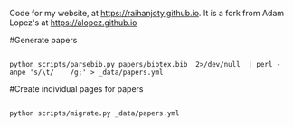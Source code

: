 Code for my website, at https://raihanjoty.github.io.
It is a fork from Adam Lopez's at https://alopez.github.io




#Generate papers

```

python scripts/parsebib.py papers/bibtex.bib  2>/dev/null  | perl -anpe 's/\t/    /g;' > _data/papers.yml

```

#Create individual pages for papers

```

python scripts/migrate.py _data/papers.yml  

```